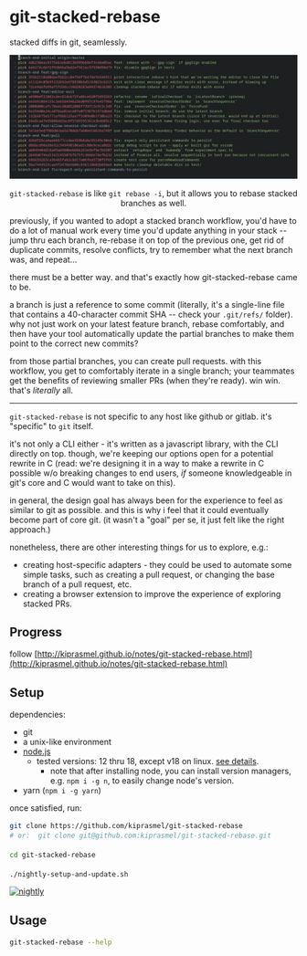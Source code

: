 # git-stacked-rebase

stacked diffs in git, seamlessly.

<div align="center">
	<img src="Documentation/assets/git-rebase-todo.png"></img>
	<p>
		<code>git-stacked-rebase</code>
		is like <code>git rebase -i</code>,
		but it allows you to rebase stacked branches as well.
	</p>
</div>

previously, if you wanted to adopt a stacked branch workflow, you'd have to do a lot of manual work every time you'd update anything in your stack -- jump thru each branch, re-rebase it on top of the previous one, get rid of duplicate commits, resolve conflicts, try to remember what the next branch was, and repeat...

there must be a better way. and that's exactly how git-stacked-rebase came to be. 

a branch is just a reference to some commit (literally, it's a single-line file that contains a 40-character commit SHA -- check your `.git/refs/` folder). why not just work on your latest feature branch, rebase comfortably, and then have your tool automatically update the partial branches to make them point to the correct new commits?

from those partial branches, you can create pull requests. with this workflow, you get to comfortably iterate in a single branch; your teammates get the benefits of reviewing smaller PRs (when they're ready). win win. that's _literally_ all.

---

`git-stacked-rebase` is not specific to any host like github or gitlab. it's "specific" to `git` itself.

it's not only a CLI either - it's written as a javascript library, with the CLI directly on top.
though, we're keeping our options open for a potential rewrite in C (read: we're designing it in a way
to make a rewrite in C possible w/o breaking changes to end users,
_if_ someone knowledgeable in git's core and C would want to take on this).

in general, the design goal has always been for the experience to feel as similar to git as possible.
and this is why i feel that it could eventually become part of core git.
(it wasn't a "goal" per se, it just felt like the right approach.)

nonetheless, there are other interesting things for us to explore, e.g.:
- creating host-specific adapters - they could be used to automate some simple tasks, such as creating a pull request, or changing the base branch of a pull request, etc.
- creating a browser extension to improve the experience of exploring stacked PRs.

## Progress

follow [http://kiprasmel.github.io/notes/git-stacked-rebase.html](http://kiprasmel.github.io/notes/git-stacked-rebase.html)

## Setup

dependencies:

- git
- a unix-like environment
- [node.js](https://nodejs.org/en/)
	- tested versions: 12 thru 18, except v18 on linux. [see details](https://github.com/kiprasmel/git-stacked-rebase/blob/refactor1/.github/workflows/test.yml).
		- note that after installing node, you can install version managers, e.g. `npm i -g n`, to easily change node's version.
- yarn (`npm i -g yarn`)

<!-- REMOVED because i'm dogfooding like never before. use nightly instead. -->
<!--
```sh
npm i -g git-stacked-rebase

# optional:
git config --global alias.rr             git-stacked-rebase
```
-->

once satisfied, run:

```sh
git clone https://github.com/kiprasmel/git-stacked-rebase
# or:  git clone git@github.com:kiprasmel/git-stacked-rebase.git

cd git-stacked-rebase

./nightly-setup-and-update.sh
```

[![nightly](https://img.shields.io/github/actions/workflow/status/kiprasmel/git-stacked-rebase/test.yml?label=nightly)](https://github.com/kiprasmel/git-stacked-rebase/actions/workflows/test.yml)

## Usage

```sh
git-stacked-rebase --help
```
